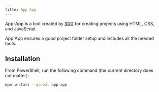 ```yaml
---
title: App App
---
```


App-App is a tool created by [SDG](https://suncoast.io) for creating projects
using HTML, CSS, and JavaScript.

App App ensures a good project folder setup and includes all the needed tools.

## Installation

From PowerShell, run the following command (the current directory does not
matter):

```sh
npm install --global app-app
```
